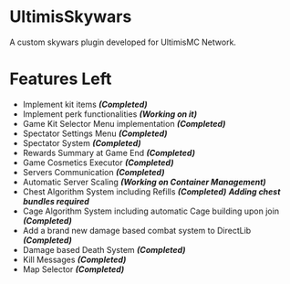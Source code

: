 # UltimisSkywars
A custom skywars plugin developed for UltimisMC Network.

# Features Left
- Implement kit items ***(Completed)***
- Implement perk functionalities ***(Working on it)***
- Game Kit Selector Menu implementation ***(Completed)***
- Spectator Settings Menu ***(Completed)***
- Spectator System ***(Completed)***
- Rewards Summary at Game End ***(Completed)***
- Game Cosmetics Executor ***(Completed)***
- Servers Communication ***(Completed)***
- Automatic Server Scaling ***(Working on Container Management)***
- Chest Algorithm System including Refills ***(Completed)*** ***Adding chest bundles required***
- Cage Algorithm System including automatic Cage building upon join ***(Completed)***
- Add a brand new damage based combat system to DirectLib ***(Completed)***
- Damage based Death System ***(Completed)***
- Kill Messages ***(Completed)***
- Map Selector ***(Completed)***
